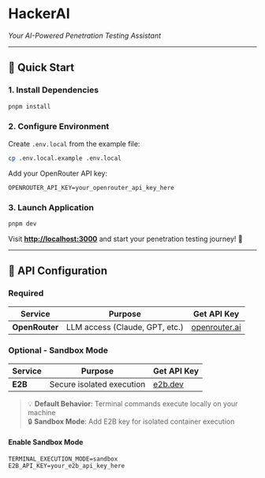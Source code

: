 # HackerAI

_Your AI-Powered Penetration Testing Assistant_

---

## 🚀 Quick Start

### 1. Install Dependencies

```bash
pnpm install
```

### 2. Configure Environment

Create `.env.local` from the example file:

```bash
cp .env.local.example .env.local
```

Add your OpenRouter API key:

```env
OPENROUTER_API_KEY=your_openrouter_api_key_here
```

### 3. Launch Application

```bash
pnpm dev
```

Visit **[http://localhost:3000](http://localhost:3000)** and start your penetration testing journey! 🎯

---

## 🔑 API Configuration

### Required

| Service        | Purpose                        | Get API Key                             |
| -------------- | ------------------------------ | --------------------------------------- |
| **OpenRouter** | LLM access (Claude, GPT, etc.) | [openrouter.ai](https://openrouter.ai/) |

### Optional - Sandbox Mode

| Service | Purpose                   | Get API Key                 |
| ------- | ------------------------- | --------------------------- |
| **E2B** | Secure isolated execution | [e2b.dev](https://e2b.dev/) |

> 💡 **Default Behavior**: Terminal commands execute locally on your machine  
> 🔒 **Sandbox Mode**: Add E2B key for isolated container execution

#### Enable Sandbox Mode

```env
TERMINAL_EXECUTION_MODE=sandbox
E2B_API_KEY=your_e2b_api_key_here
```
